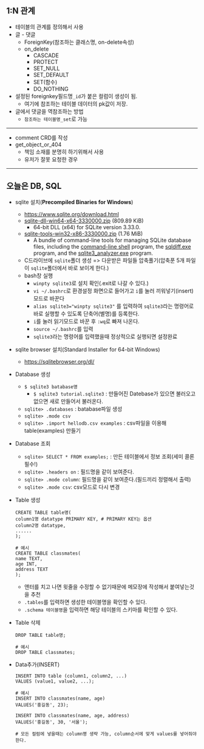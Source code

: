 ## 1:N 관계

* 테이블의 관계를 정의해서 사용
* 글 - 댓글
  * ForeignKey(참조하는 클래스명, on-delete속성)
  * on_delete
    * CASCADE
    * PROTECT
    * SET_NULL
    * SET_DEFAULT
    * SET(함수)
    * DO_NOTHING
* 설정된 foreignkey필드명`_id`가 붙은 컬럼이 생성이 됨.
  * 여기에 참조하는 테이블 데이터의 pk값이 저장.
* 글에서 댓글을 역참조하는 방법
  * `참조하는 테이블명_set`로 가능

---

* comment CRD를 작성
* get_object_or_404
  * 책임 소재를 분명히 하기위해서 사용
  * 유저가 잘못 요청한 경우

---



## 오늘은 DB, SQL

* sqlite 설치(**Precompiled Binaries for Windows**)

  * https://www.sqlite.org/download.html
  * [sqlite-dll-win64-x64-3330000.zip](https://www.sqlite.org/2020/sqlite-dll-win64-x64-3330000.zip) (809.89 KiB)
    * 64-bit DLL (x64) for SQLite version 3.33.0.
  * [sqlite-tools-win32-x86-3330000.zip](https://www.sqlite.org/2020/sqlite-tools-win32-x86-3330000.zip)
    (1.76 MiB)
    * A bundle of command-line tools for managing SQLite database files, including the [command-line shell](https://www.sqlite.org/cli.html) program, the [sqldiff.exe](https://www.sqlite.org/sqldiff.html) program, and the [sqlite3_analyzer.exe](https://www.sqlite.org/sqlanalyze.html) program.
  * C드라이브에 `sqlite`폴더 생성 => 다운받은 파일들 압축풀기(압축푼 5개 파일이 `sqlite`폴더에서 바로 보이게 한다.)
  * bash창 실행
    *  `winpty sqlite3`로 설치 확인(.exit로 나갈 수 있다.)
    * `vi ~/.bashrc`로 환경설정 화면으로 들어가고 `i`를 눌러 끼워넣기(insert)모드로 바꾼다
    * `alias sqlite3="winpty sqlite3"` 를 입력하여 `sqlite3`라는 명령어로 바로 실행할 수 있도록 단축어(별명)를 등록한다.
    * `i`를 눌러 읽기모드로 바꾼 후 `:wq`로 빠져 나온다.
    * `source ~/.bashrc`를 입력
    * `sqlite3`라는 명령어를 입력했을때 정상적으로 실행되면 설정완료

* sqlite browser 설치(Standard Installer for 64-bit Windows)

  * https://sqlitebrowser.org/dl/

* Database 생성

  * `$ sqlite3 batabase명`
    * `$ sqlite3 tutorial.sqlite3` : 만들어진 Datebase가 있으면 불러오고 없으면 새로 만들어서 불러온다.
  * `sqlite> .databases` : batabase파일 생성
  * `sqlite> .mode csv`
  * `sqlite> .import hellodb.csv examples` :  csv파일을 이용해 table(examples) 만들기

* Database 조회

  * `sqlite> SELECT * FROM examples;` : 만든 테이블에서 정보 조회(세미 콜론 필수!)
  * `sqlite> .headers on` :  필드명을 같이 보여준다.
  * `sqlite> .mode column`: 필드명을 같이 보여준다.(필드끼리 정렬해서 출력)
  * `sqlite> .mode csv`:  csv모드로 다시 변경

* Table 생성

  ```sqlite
  CREATE TABLE table명(
  column1명 datatype PRIMARY KEY, # PRIMARY KEY는 옵션 
  column2명 datatype,
  ......
  );
  
  # 예시
  CREATE TABLE classmates(
  name TEXT,
  age INT,
  address TEXT
  );
  ```

  * 앤터를 치고 나면 윗줄을 수정할 수 없기때문에 메모장에 작성해서 붙여넣는것을 추천
  * `.tables`를 입력하면 생성한 테이블명을 확인할 수 있다.
  * `.schema 테이블명`을 입력하면 해당 테이블의 스키마를 확인할 수 있다.

* Table 삭제

  ```sqlite
  DROP TABLE table명;
  
  # 예시
  DROP TABLE classmates;
  ```

* Data추가(INSERT)

  ```
  INSERT INTO table (column1, column2, ...)
  VALUES (value1, value2, ...);
  	
  # 예시
  INSERT INTO classmates(name, age)
  VALUES('홍길동', 23);
  
  INSERT INTO classmates(name, age, address)
  VALUES('홍길동', 30, '서울');
  
  # 모든 컬럼에 넣을때는 column명 생략 가능, column순서에 맞게 values를 넣어줘야한다.
  ```

  
